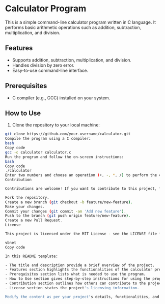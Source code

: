 # Calculator Program

This is a simple command-line calculator program written in C language. It performs basic arithmetic operations such as addition, subtraction, multiplication, and division.

## Features

- Supports addition, subtraction, multiplication, and division.
- Handles division by zero error.
- Easy-to-use command-line interface.

## Prerequisites

- C compiler (e.g., GCC) installed on your system.

## How to Use

1. Clone the repository to your local machine:

```bash
git clone https://github.com/your-username/calculator.git
Compile the program using a C compiler:
bash
Copy code
gcc -o calculator calculator.c
Run the program and follow the on-screen instructions:
bash
Copy code
./calculator
Enter two numbers and choose an operation (+, -, *, /) to perform the calculation.
Contribution

Contributions are welcome! If you want to contribute to this project, follow these steps:

Fork the repository.
Create a new branch (git checkout -b feature/new-feature).
Make your changes.
Commit your changes (git commit -am 'Add new feature').
Push to the branch (git push origin feature/new-feature).
Create a new Pull Request.
License

This project is licensed under the MIT License - see the LICENSE file for details.

vbnet
Copy code

In this README template:

- The title and description provide a brief overview of the project.
- Features section highlights the functionalities of the calculator program.
- Prerequisites section lists what is needed to use the program.
- How to Use section gives step-by-step instructions for using the program.
- Contribution section outlines how others can contribute to the project.
- License section states the project's licensing information.

Modify the content as per your project's details, functionalities, and requirements. Include any additional sections or information that are relevant to your project. It's also a good idea to include badges for build status, code coverage, or any other relevant information to showcase the project's status.
